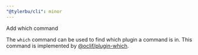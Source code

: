 ```yaml
---
"@tylerbu/cli": minor
---
```


Add which command

The `which` command can be used to find which plugin a command is in. This command is implemented by
[@oclif/plugin-which](https://github.com/oclif/plugin-which).
